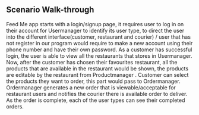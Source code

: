 ## Scenario Walk-through
Feed Me app starts with a login/signup page, it requires user to 
log in on their account for Usermanager to identify its user type, 
to direct the user into the different interface(customer, restaurant and
courier) / user that has not register in our program would require to make 
a new account using their phone number and have their own password. 
As a customer has successful login, the user is able to view all the 
restaurants that stores in Usermanager. Now, after the customer has chosen 
their favourites restaurant, all the products that are available in the 
restaurant would be shown, the products are editable by the restaurant 
from Productmanager . Customer can select the products they want to order, 
this part would pass to Ordermanager. Ordermanager generates a new order 
that is viewable/acceptable for restaurant users and notifies the courier 
there is available order to deliver. As the order is complete, each of 
the user types can see their completed orders. 